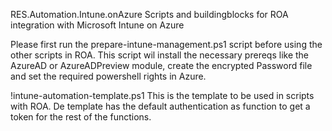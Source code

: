 RES.Automation.Intune.onAzure
Scripts and buildingblocks for ROA integration with Microsoft Intune on Azure

Please first run the prepare-intune-management.ps1 script before using the other scripts in ROA.
This script wil install the necessary prereqs like the AzureAD or AzureADPreview module, create the encrypted Password file and set the required powershell rights in Azure.

!intune-automation-template.ps1
This is the template to be used in scripts with ROA.
De template has the default authentication as function to get a token for the rest of the functions.
